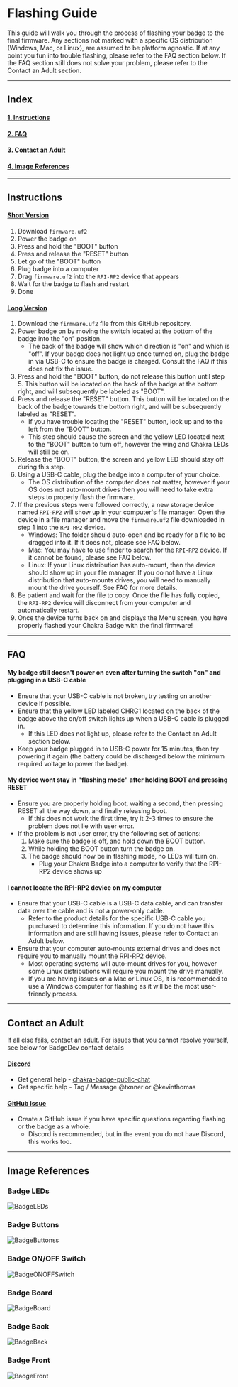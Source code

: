 # Flashing Guide

This guide will walk you through the process of flashing your badge to the final firmware. Any sections not marked with a specific OS distribution (Windows, Mac, or Linux), are assumed to be platform agnostic. If at any point you fun into trouble flashing, please refer to the FAQ section below. If the FAQ section still does not solve your problem, please refer to the Contact an Adult section.

***

## Index

#### [1. Instructions](#Instructions)

#### [2. FAQ](#FAQ)

#### [3. Contact an Adult](#Contact-an-Adult)

#### [4. Image References](#Image-References)

***

## [](#Instructions)Instructions

#### <ins>Short Version</ins>

1. Download `firmware.uf2`
2. Power the badge on
3. Press and hold the "BOOT" button
4. Press and release the "RESET" button
5. Let go of the "BOOT" button
6. Plug badge into a computer 
7. Drag `firmware.uf2` into the `RPI-RP2` device that appears
8. Wait for the badge to flash and restart
9. Done

#### <ins>Long Version</ins>

1. Download the `firmware.uf2` file from this GitHub repository.
2. Power badge on by moving the switch located at the bottom of the badge into the "on" position.
	- The back of the badge will show which direction is "on" and which is "off". If your badge does not light up once turned on, plug the badge in via USB-C to ensure the badge is charged. Consult the FAQ if this does not fix the issue.
3. Press and hold the "BOOT" button, do not release this button until step 5. This button will be located on the back of the badge at the bottom right, and will subsequently be labeled as "BOOT".
4. Press and release the "RESET" button. This button will be located on the back of the badge towards the bottom right, and will be subsequently labeled as "RESET".
	- If you have trouble locating the "RESET" button, look up and to the left from the "BOOT" button.
	- This step should cause the screen and the yellow LED located next to the "BOOT" button to turn off, however the wing and Chakra LEDs will still be on.
5. Release the "BOOT" button, the screen and yellow LED should stay off during this step.
6. Using a USB-C cable, plug the badge into a computer of your choice.
	- The OS distribution of the computer does not matter, however if your OS does not auto-mount drives then you will need to take extra steps to properly flash the firmware.
7. If the previous steps were followed correctly, a new storage device named `RPI-RP2` will show up in your computer's file manager. Open the device in a file manager and move the `firmware.uf2` file downloaded in step 1 into the `RPI-RP2` device.
	- Windows: The folder should auto-open and be ready for a file to be dragged into it. If it does not, please see FAQ below.
	- Mac: You may have to use finder to search for the `RPI-RP2` device. If it cannot be found, please see FAQ below.
	- Linux: If your Linux distribution has auto-mount, then the device should show up in your file manager. If you do not have a Linux distribution that auto-mounts drives, you will need to manually mount the drive yourself. See FAQ for more details.
8. Be patient and wait for the file to copy. Once the file has fully copied, the `RPI-RP2` device will disconnect from your computer and automatically restart.
9. Once the device turns back on and displays the Menu screen, you have properly flashed your Chakra Badge with the final firmware!

***

## [](#FAQ)FAQ

#### My badge still doesn't power on even after turning the switch "on" and plugging in a USB-C cable

- Ensure that your USB-C cable is not broken, try testing on another device if possible.
- Ensure that the yellow LED labeled CHRG1 located on the back of the badge above the on/off switch lights up when a USB-C cable is plugged in.
	- If this LED does not light up, please refer to the Contact an Adult section below.
- Keep your badge plugged in to USB-C power for 15 minutes, then try powering it again (the battery could be discharged below the minimum required voltage to power the badge).

#### My device wont stay in "flashing mode" after holding BOOT and pressing RESET

- Ensure you are properly holding boot, waiting a second, then pressing RESET all the way down, and finally releasing boot.
	- If this does not work the first time, try it 2-3 times to ensure the problem does not lie with user error.
- If the problem is not user error, try the following set of actions:
	1. Make sure the badge is off, and hold down the BOOT button.
	2. While holding the BOOT button turn the badge on.
	3. The badge should now be in flashing mode, no LEDs will turn on.
		- Plug your Chakra Badge into a computer to verify that the RPI-RP2 device shows up

#### I cannot locate the RPI-RP2 device on my computer

- Ensure that your USB-C cable is a USB-C data cable, and can transfer data over the cable and is not a power-only cable.
	- Refer to the product details for the specific USB-C cable you purchased to determine this information. If you do not have this information and are still having issues, please refer to Contact an Adult below.
- Ensure that your computer auto-mounts external drives and does not require you to manually mount the RPI-RP2 device.
	- Most operating systems will auto-mount drives for you, however some Linux distributions will require you mount the drive manually.
	- If you are having issues on a Mac or Linux OS, it is recommended to use a Windows computer for flashing as it will be the most user-friendly process.

***

## [](#Contact-an-Adult)Contact an Adult

If all else fails, contact an adult. For issues that you cannot resolve yourself, see below for BadgeDev contact details 

#### [Discord](https://discord.gg/snekb2xUbS)

- Get general help - [chakra-badge-public-chat](https://discord.com/channels/669744712709570571/1231651967219138582)
- Get specific help - Tag / Message @txnner or @kevinthomas

#### [GitHub Issue](https://github.com/DC540-Nova/DC32-Chakra-Badge/issues)

- Create a GitHub issue if you have specific questions regarding flashing or the badge as a whole.
	- Discord is recommended, but in the event you do not have Discord, this works too.

***

## [](#Image-References)Image References

### Badge LEDs

![BadgeLEDs](images/badge_leds.png)

### Badge Buttons

![BadgeButtonss](images/badge_buttons.png)

### Badge ON/OFF Switch

![BadgeONOFFSwitch](images/badge_onoff_switch.png)

### Badge Board

![BadgeBoard](images/badge_board.png)

### Badge Back

![BadgeBack](images/badge_back.png)

### Badge Front

![BadgeFront](images/badge_front.png)